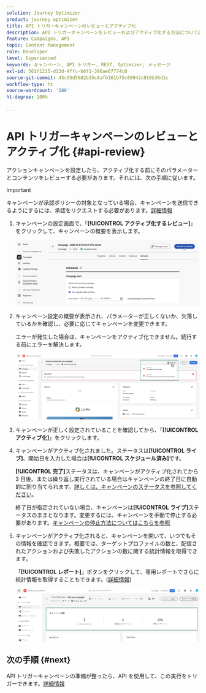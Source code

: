 ```yaml
---
solution: Journey Optimizer
product: journey optimizer
title: API トリガーキャンペーンのレビューとアクティブ化
description: API トリガーキャンペーンをレビューおよびアクティブ化する方法について説明します。
feature: Campaigns, API
topic: Content Management
role: Developer
level: Experienced
keywords: キャンペーン, API トリガー, REST, Optimizer, メッセージ
exl-id: 561f1215-d13d-4ffc-b6f1-396ae67774c8
source-git-commit: 45c95d5682b35c8afb161b75c88942c010b36d1c
workflow-type: ht
source-wordcount: '286'
ht-degree: 100%

---
```


# API トリガーキャンペーンのレビューとアクティブ化 {#api-review}

アクションキャンペーンを設定したら、アクティブ化する前にそのパラメーターとコンテンツをレビューする必要があります。それには、次の手順に従います。

>[!IMPORTANT]
>
> キャンペーンが承認ポリシーの対象となっている場合、キャンペーンを送信できるようにするには、承認をリクエストする必要があります。[詳細情報](../test-approve/gs-approval.md)

1. キャンペーンの設定画面で、「**[!UICONTROL アクティブ化するレビュー]**」をクリックして、キャンペーンの概要を表示します。

   ![](assets/campaign-review.png)

1. キャンペーン設定の概要が表示され、パラメーターが正しくないか、欠落しているかを確認し、必要に応じてキャンペーンを変更できます。

   エラーが発生した場合は、キャンペーンをアクティブ化できません。続行する前にエラーを解決します。

   ![](assets/create-campaign-alerts.png)

1. キャンペーンが正しく設定されていることを確認してから、「**[!UICONTROL アクティブ化]**」をクリックします。

1. キャンペーンがアクティブ化されました。ステータスは&#x200B;**[!UICONTROL ライブ]**、開始日を入力した場合は&#x200B;**[!UICONTROL スケジュール済み]**&#x200B;です。

   **[!UICONTROL 完了]**&#x200B;ステータスは、キャンペーンがアクティブ化されてから 3 日後、または繰り返し実行されている場合はキャンペーンの終了日に自動的に割り当てられます。[詳しくは、キャンペーンのステータスを参照してください](get-started-with-campaigns.md#statuses)。

   終了日が指定されていない場合、キャンペーンは&#x200B;**[!UICONTROL ライブ]**&#x200B;ステータスのままとなります。変更するには、キャンペーンを手動で停止する必要があります。[キャンペーンの停止方法についてはこちらを参照](modify-stop-campaign.md)


1. キャンペーンがアクティブ化されると、キャンペーンを開いて、いつでもその情報を確認できます。概要では、ターゲットプロファイルの数と、配信されたアクションおよび失敗したアクションの数に関する統計情報を取得できます。

   「**[!UICONTROL レポート]**」ボタンをクリックして、専用レポートでさらに統計情報を取得することもできます。([詳細情報](../reports/campaign-global-report-cja.md))

   ![](assets/create-campaign-summary.png)

## 次の手順 {#next}

API トリガーキャンペーンの準備が整ったら、API を使用して、この実行をトリガーできます。[詳細情報](trigger-campaigns.md)
